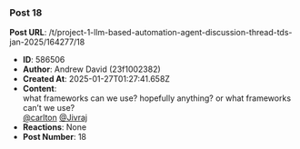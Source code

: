 ### Post 18
**Post URL**: /t/project-1-llm-based-automation-agent-discussion-thread-tds-jan-2025/164277/18
- **ID**: 586506
- **Author**: Andrew David (23f1002382)
- **Created At**: 2025-01-27T01:27:41.658Z
- **Content**:  
  what frameworks can we use? hopefully anything?
or what frameworks can’t we use?<br>
<a class="mention" href="/u/carlton">@carlton</a>   <a class="mention" href="/u/jivraj">@Jivraj</a>
- **Reactions**: None
- **Post Number**: 18


